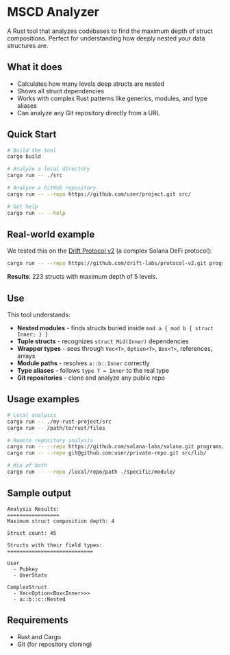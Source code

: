 # MSCD Analyzer

A Rust tool that analyzes codebases to find the maximum depth of struct compositions. Perfect for understanding how deeply nested your data structures are.

## What it does

- Calculates how many levels deep structs are nested
- Shows all struct dependencies 
- Works with complex Rust patterns like generics, modules, and type aliases
- Can analyze any Git repository directly from a URL

## Quick Start

```bash
# Build the tool
cargo build

# Analyze a local directory
cargo run -- ./src

# Analyze a GitHub repository
cargo run -- --repo https://github.com/user/project.git src/

# Get help
cargo run -- --help
```

## Real-world example

We tested this on the [Drift Protocol v2](https://github.com/drift-labs/protocol-v2) (a complex Solana DeFi protocol):

```bash
cargo run -- --repo https://github.com/drift-labs/protocol-v2.git programs/drift/src
```

**Results**: 223 structs with maximum depth of 5 levels.

## Use

This tool understands:

- **Nested modules** - finds structs buried inside `mod a { mod b { struct Inner; } }`
- **Tuple structs** - recognizes `struct Mid(Inner)` dependencies  
- **Wrapper types** - sees through `Vec<T>`, `Option<T>`, `Box<T>`, references, arrays
- **Module paths** - resolves `a::b::Inner` correctly
- **Type aliases** - follows `type T = Inner` to the real type
- **Git repositories** - clone and analyze any public repo

## Usage examples

```bash
# Local analysis
cargo run -- ./my-rust-project/src
cargo run -- /path/to/rust/files

# Remote repository analysis  
cargo run -- --repo https://github.com/solana-labs/solana.git programs/
cargo run -- --repo git@github.com:user/private-repo.git src/lib/

# Mix of both
cargo run -- --repo /local/repo/path ./specific/module/
```

## Sample output

```
Analysis Results:
=================
Maximum struct composition depth: 4

Struct count: 45

Structs with their field types:
============================

User
  - Pubkey
  - UserStats

ComplexStruct
  - Vec<Option<Box<Inner>>>
  - a::b::c::Nested
```

## Requirements

- Rust and Cargo
- Git (for repository cloning)

